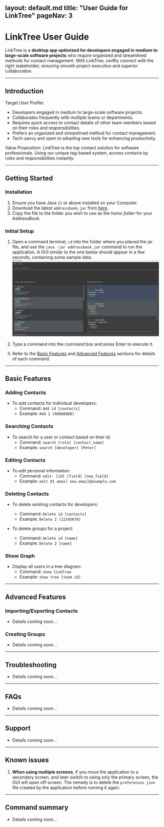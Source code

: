 layout: default.md
title: "User Guide for LinkTree"
pageNav: 3
---

# LinkTree User Guide

LinkTree is a **desktop app optimized for developers engaged in medium to large-scale software projects** who require organized and streamlined methods for contact management. With LinkTree, swiftly connect with the right stakeholder, ensuring smooth project execution and superior collaboration.

<!-- * Table of Contents -->
<page-nav-print />

--------------------------------------------------------------------------------------------------------------------

## Introduction

Target User Profile:
- Developers engaged in medium to large-scale software projects.
- Collaborates frequently with multiple teams or departments.
- Requires quick access to contact details of other team members based on their roles and responsibilities.
- Prefers an organized and streamlined method for contact management.
- Tech-savvy and open to adopting new tools for enhancing productivity.

Value Proposition:
LinkTree is the top contact solution for software professionals. Using our unique tag-based system, access contacts by roles and responsibilities instantly.

--------------------------------------------------------------------------------------------------------------------

## Getting Started

### Installation

1. Ensure you have Java `11` or above installed on your Computer.
2. Download the latest `addressbook.jar` from [here](https://github.com/se-edu/addressbook-level3/releases).
3. Copy the file to the folder you wish to use as the _home folder_ for your AddressBook.

### Initial Setup

1. Open a command terminal, `cd` into the folder where you placed the jar file, and use the `java -jar addressbook.jar` command to run the application. A GUI similar to the one below should appear in a few seconds, containing some sample data.
   ![Ui](images/Ui.png)

2. Type a command into the command box and press Enter to execute it.

3. Refer to the [Basic Features](#basic-features) and [Advanced Features](#advanced-features) sections for details of each command.

--------------------------------------------------------------------------------------------------------------------

## Basic Features

### Adding Contacts

* To add contacts for individual developers:
  - Command: `Add id [contacts]`
  - Example: `Add 1 [80888888]`

### Searching Contacts

* To search for a user or contact based on their id:
  - Command: `search [role] [contact_name]`
  - Example: `search [developer] [Peter]`

### Editing Contacts

* To edit personal information:
  - Command: `edit- [id] [field] [new_field]`
  - Example: `edit 01 email new.email@example.com`

### Deleting Contacts

* To delete existing contacts for developers:
  - Command: `Delete id [contacts]`
  - Example: `Delete 2 [12345678]`

* To delete groups for a project:
  - Command: `Delete id [name]`
  - Example: `Delete 2 [name]`

### Show Graph

* Display all users in a tree diagram:
  - Command: `show linkTree`
  - Example: `show tree [team id]`

--------------------------------------------------------------------------------------------------------------------

## Advanced Features

### Importing/Exporting Contacts
- Details coming soon...

### Creating Groups
- Details coming soon...

--------------------------------------------------------------------------------------------------------------------

## Troubleshooting
- Details coming soon...

--------------------------------------------------------------------------------------------------------------------

## FAQs
- Details coming soon...

--------------------------------------------------------------------------------------------------------------------

## Support
- Details coming soon...

--------------------------------------------------------------------------------------------------------------------

## Known issues

1. **When using multiple screens**, if you move the application to a secondary screen, and later switch to using only the primary screen, the GUI will open off-screen. The remedy is to delete the `preferences.json` file created by the application before running it again.

--------------------------------------------------------------------------------------------------------------------

## Command summary
- Details coming soon...

